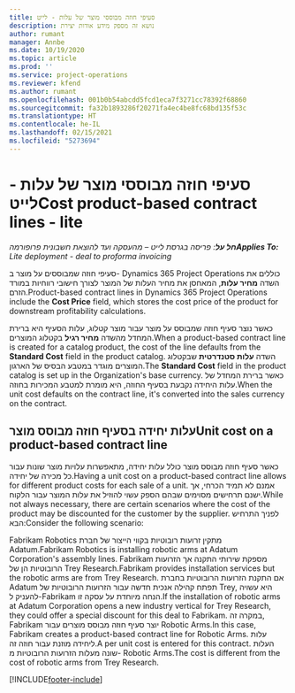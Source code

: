 ```yaml
---
title: סעיפי חוזה מבוססי מוצר של עלות - לייט
description: נושא זה מספק מידע אודות יצירת
author: rumant
manager: Annbe
ms.date: 10/19/2020
ms.topic: article
ms.prod: ''
ms.service: project-operations
ms.reviewer: kfend
ms.author: rumant
ms.openlocfilehash: 001b0b54abcdd5fcd1eca7f3271cc78392f68860
ms.sourcegitcommit: fa32b1893286f20271fa4ec4be8fc68bd135f53c
ms.translationtype: HT
ms.contentlocale: he-IL
ms.lasthandoff: 02/15/2021
ms.locfileid: "5273694"
---
```

# <a name="cost-product-based-contract-lines---lite"></a><span data-ttu-id="304ea-103">סעיפי חוזה מבוססי מוצר של עלות - לייט</span><span class="sxs-lookup"><span data-stu-id="304ea-103">Cost product-based contract lines - lite</span></span>

<span data-ttu-id="304ea-104">_**חל על**: פריסה בגרסת לייט – מהעסקה ועד להוצאת חשבונית פרופורמה_</span><span class="sxs-lookup"><span data-stu-id="304ea-104">_**Applies To:** Lite deployment - deal to proforma invoicing_</span></span>


<span data-ttu-id="304ea-105">סעיפי חוזה שמבוססים על מוצר ב- Dynamics 365 Project Operations כוללים את השדה **מחיר עלות**, המאחסן את מחיר העלות של המוצר לצורך חישובי רווחיות במורד הזרם.</span><span class="sxs-lookup"><span data-stu-id="304ea-105">Product-based contract lines in Dynamics 365 Project Operations include the **Cost Price** field, which stores the cost price of the product for downstream profitability calculations.</span></span>

<span data-ttu-id="304ea-106">כאשר נוצר סעיף חוזה שמבוסס על מוצר עבור מוצר קטלוג, עלות הסעיף היא ברירת המחדל מהשדה **מחיר רגיל** בקטלוג המוצרים.</span><span class="sxs-lookup"><span data-stu-id="304ea-106">When a product-based contract line is created for a catalog product, the cost of the line defaults from the **Standard Cost** field in the product catalog.</span></span> <span data-ttu-id="304ea-107">השדה **עלות סטנדרטית** שבקטלוג המוצרים מוגדר במטבע הבסיס של הארגון.</span><span class="sxs-lookup"><span data-stu-id="304ea-107">The **Standard Cost** field in the product catalog is set up in the Organization's base currency.</span></span> <span data-ttu-id="304ea-108">כאשר ברירת המחדל של עלות היחידה נקבעת בסעיף החוזה, היא מומרת למטבע המכירות בחוזה.</span><span class="sxs-lookup"><span data-stu-id="304ea-108">When the unit cost defaults on the contract line, it's converted into the sales currency on the contract.</span></span>

## <a name="unit-cost-on-a-product-based-contract-line"></a><span data-ttu-id="304ea-109">עלות יחידה בסעיף חוזה מבוסס מוצר</span><span class="sxs-lookup"><span data-stu-id="304ea-109">Unit cost on a product-based contract line</span></span>

<span data-ttu-id="304ea-110">כאשר סעיף חוזה מבוסס מוצר כולל עלות יחידה, מתאפשרות עלויות מוצר שונות עבור כל מכירה של יחידה.</span><span class="sxs-lookup"><span data-stu-id="304ea-110">Having a unit cost on a product-based contract line allows for different product costs for each sale of a unit.</span></span> <span data-ttu-id="304ea-111">אמנם לא תמיד הכרחי, אך ישנם תרחישים מסוימים שבהם הספק עשוי להוזיל את עלות המוצר עבור הלקוח.</span><span class="sxs-lookup"><span data-stu-id="304ea-111">While not always necessary, there are certain scenarios where the cost of the product may be discounted for the customer by the supplier.</span></span> <span data-ttu-id="304ea-112">לפניך התרחיש הבא:</span><span class="sxs-lookup"><span data-stu-id="304ea-112">Consider the following scenario:</span></span>

<span data-ttu-id="304ea-113">Fabrikam Robotics מתקין זרועות רובוטיות בקווי הייצור של חברת Adatum.</span><span class="sxs-lookup"><span data-stu-id="304ea-113">Fabrikam Robotics is installing robotic arms at Adatum Corporation's assembly lines.</span></span> <span data-ttu-id="304ea-114">Fabrikam מספקת שירותי התקנה אך הזרועות הרובוטיות הן של Trey Research.</span><span class="sxs-lookup"><span data-stu-id="304ea-114">Fabrikam provides installation services but the robotic arms are from Trey Research.</span></span> <span data-ttu-id="304ea-115">אם התקנת הזרועות הרובוטיות בחברת Adatum תפתח קהילה אנכית חדשה עבור הזרועות הרובוטיות של Trey, היא עשויה להעניק ל-Fabrikam הנחה מיוחדת על עסקה זו.</span><span class="sxs-lookup"><span data-stu-id="304ea-115">If the installation of robotic arms at Adatum Corporation opens a new industry vertical for Trey Research, they could offer a special discount for this deal to Fabrikam.</span></span> <span data-ttu-id="304ea-116">במקרה זה, Fabrikam יוצר סעיף חוזה מבוסס מוצרים עבור Robotic Arms.</span><span class="sxs-lookup"><span data-stu-id="304ea-116">In this case, Fabrikam creates a product-based contract line for Robotic Arms.</span></span> <span data-ttu-id="304ea-117">עלות ליחידה מוזנת עבור חוזה זה.</span><span class="sxs-lookup"><span data-stu-id="304ea-117">A per unit cost is entered for this contract.</span></span> <span data-ttu-id="304ea-118">העלות שונה מעלות הזרועות הרובוטיות מ- Robotic Arms.</span><span class="sxs-lookup"><span data-stu-id="304ea-118">The cost is different from the cost of robotic arms from Trey Research.</span></span>


[!INCLUDE[footer-include](../../includes/footer-banner.md)]